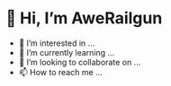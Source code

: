 👋 Hi, I’m AweRailgun
=================================
- 👀 I’m interested in ...
- 🌱 I’m currently learning ...
- 💞️ I’m looking to collaborate on ...
- 📫 How to reach me ...

<!---
awerailgun/awerailgun is a ✨ special ✨ repository because its `README.md` (this file) appears on your GitHub profile.
You can click the Preview link to take a look at your changes.
--->
